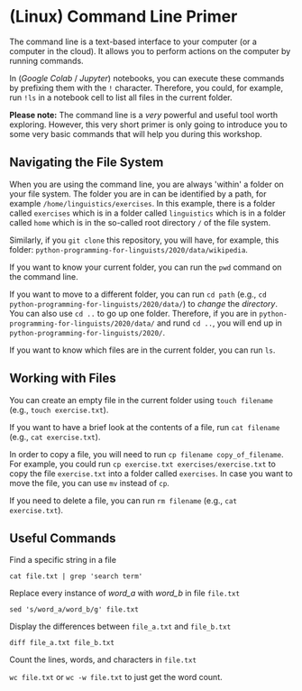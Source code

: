 # (Linux) Command Line Primer

The command line is a text-based interface to your computer (or a computer in the cloud). It allows you to perform actions on the computer by running commands.

In (*Google Colab* / *Jupyter*) notebooks, you can execute these commands by prefixing them with the `!` character. 
Therefore, you could, for example, run `!ls` in a notebook cell to list all files in the current folder.

**Please note:** The command line is a *very* powerful and useful tool worth exploring. However, this very short primer is only going to introduce you to some very basic commands that will help you during this workshop.

## Navigating the File System

When you are using the command line, you are always 'within' a folder on your file system. The folder you are in can be identified by a path, for example `/home/linguistics/exercises`. In this example, there is a folder called `exercises` which is in a folder called `linguistics` which is in a folder called `home` which is in the so-called root directory `/` of the file system.

Similarly, if you `git clone` this repository, you will have, for example, this folder: `python-programming-for-linguists/2020/data/wikipedia`.

If you want to know your current folder, you can run the `pwd` command on the command line.

If you want to move to a different folder, you can run `cd path` (e.g., `cd python-programming-for-linguists/2020/data/`) to *change* the *directory*. You can also use `cd ..` to go up one folder. Therefore, if you are in `python-programming-for-linguists/2020/data/` and rund `cd ..`, you will end up in `python-programming-for-linguists/2020/`.

If you want to know which files are in the current folder, you can run `ls`.

## Working with Files

You can create an empty file in the current folder using `touch filename` (e.g., `touch exercise.txt`).

If you want to have a brief look at the contents of a file, run `cat filename` (e.g., `cat exercise.txt`).

In order to copy a file, you will need to run `cp filename copy_of_filename`. For example, you could run `cp exercise.txt exercises/exercise.txt` to copy the file `exercise.txt` into a folder called `exercises`. In case you want to move the file, you can use `mv` instead of `cp`.

If you need to delete a file, you can run `rm filename` (e.g., `cat exercise.txt`).

## Useful Commands

Find a specific string in a file

`cat file.txt | grep 'search term'`

Replace every instance of *word_a* with *word_b* in file `file.txt`

`sed 's/word_a/word_b/g' file.txt`

Display the differences between `file_a.txt` and `file_b.txt`

`diff file_a.txt file_b.txt`

Count the lines, words, and characters in `file.txt`

`wc file.txt` or `wc -w file.txt` to just get the word count.
